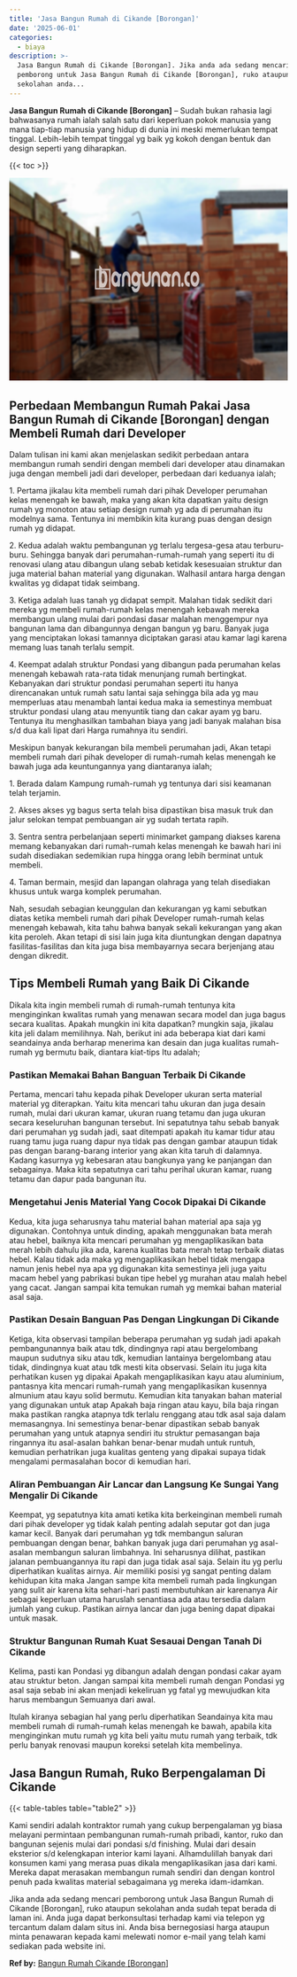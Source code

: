 ```yaml
---
title: 'Jasa Bangun Rumah di Cikande [Borongan]'
date: '2025-06-01'
categories:
  - biaya
description: >-
  Jasa Bangun Rumah di Cikande [Borongan]. Jika anda ada sedang mencari
  pemborong untuk Jasa Bangun Rumah di Cikande [Borongan], ruko ataupun
  sekolahan anda...
---
```


**Jasa Bangun Rumah di Cikande \[Borongan\]** – Sudah bukan rahasia lagi bahwasanya rumah ialah salah satu dari keperluan pokok manusia yang mana tiap-tiap manusia yang hidup di dunia ini meski memerlukan tempat tinggal. Lebih-lebih tempat tinggal yg baik yg kokoh dengan bentuk dan design seperti yang diharapkan.

{{< toc >}}

![Jasa Bangun Rumah di Cikande [Borongan]](/images/borong-bangunan-32.png)

## Perbedaan Membangun Rumah Pakai Jasa Bangun Rumah di Cikande \[Borongan\] dengan Membeli Rumah dari Developer

Dalam tulisan ini kami akan menjelaskan sedikit perbedaan antara membangun rumah sendiri dengan membeli dari developer atau dinamakan juga dengan membeli jadi dari developer, perbedaan dari keduanya ialah;

1\. Pertama jikalau kita membeli rumah dari pihak Developer perumahan kelas menengah ke bawah, maka yang akan kita dapatkan yaitu design rumah yg monoton atau setiap design rumah yg ada di perumahan itu modelnya sama. Tentunya ini membikin kita kurang puas dengan design rumah yg didapat.

2\. Kedua adalah waktu pembangunan yg terlalu tergesa-gesa atau terburu-buru. Sehingga banyak dari perumahan-rumah-rumah yang seperti itu di renovasi ulang atau dibangun ulang sebab ketidak kesesuaian struktur dan juga material bahan material yang digunakan. Walhasil antara harga dengan kwalitas yg didapat tidak seimbang.

3\. Ketiga adalah luas tanah yg didapat sempit. Malahan tidak sedikit dari mereka yg membeli rumah-rumah kelas menengah kebawah mereka membangun ulang mulai dari pondasi dasar malahan menggempur nya bangunan lama dan dibangunnya dengan bangun yg baru. Banyak juga yang menciptakan lokasi tamannya diciptakan garasi atau kamar lagi karena memang luas tanah terlalu sempit.

4\. Keempat adalah struktur Pondasi yang dibangun pada perumahan kelas menengah kebawah rata-rata tidak menunjang rumah bertingkat. Kebanyakan dari struktur pondasi perumahan seperti itu hanya direncanakan untuk rumah satu lantai saja sehingga bila ada yg mau memperluas atau menambah lantai kedua maka ia semestinya membuat struktur pondasi ulang atau menyuntik tiang dan cakar ayam yg baru. Tentunya itu menghasilkan tambahan biaya yang jadi banyak malahan bisa s/d dua kali lipat dari Harga rumahnya itu sendiri.

Meskipun banyak kekurangan bila membeli perumahan jadi, Akan tetapi membeli rumah dari pihak developer di rumah-rumah kelas menengah ke bawah juga ada keuntungannya yang diantaranya ialah;

1\. Berada dalam Kampung rumah-rumah yg tentunya dari sisi keamanan telah terjamin.

2\. Akses akses yg bagus serta telah bisa dipastikan bisa masuk truk dan jalur selokan tempat pembuangan air yg sudah tertata rapih.

3\. Sentra sentra perbelanjaan seperti minimarket gampang diakses karena memang kebanyakan dari rumah-rumah kelas menengah ke bawah hari ini sudah disediakan sedemikian rupa hingga orang lebih berminat untuk membeli.

4\. Taman bermain, mesjid dan lapangan olahraga yang telah disediakan khusus untuk warga komplek perumahan.

Nah, sesudah sebagian keunggulan dan kekurangan yg kami sebutkan diatas ketika membeli rumah dari pihak Developer rumah-rumah kelas menengah kebawah, kita tahu bahwa banyak sekali kekurangan yang akan kita peroleh. Akan tetapi di sisi lain juga kita diuntungkan dengan dapatnya fasilitas-fasilitas dan kita juga bisa membayarnya secara berjenjang atau dengan dikredit.

## Tips Membeli Rumah yang Baik Di Cikande

Dikala kita ingin membeli rumah di rumah-rumah tentunya kita menginginkan kwalitas rumah yang menawan secara model dan juga bagus secara kualitas. Apakah mungkin ini kita dapatkan? mungkin saja, jikalau kita jeli dalam memilihnya. Nah, berikut ini ada beberapa kiat dari kami seandainya anda berharap menerima kan desain dan juga kualitas rumah-rumah yg bermutu baik, diantara kiat-tips Itu adalah;

### Pastikan Memakai Bahan Banguan Terbaik Di Cikande

Pertama, mencari tahu kepada pihak Developer ukuran serta material material yg diterapkan. Yaitu kita mencari tahu ukuran dan juga desain rumah, mulai dari ukuran kamar, ukuran ruang tetamu dan juga ukuran secara keseluruhan bangunan tersebut. Ini sepatutnya tahu sebab banyak dari perumahan yg sudah jadi, saat ditempati apakah itu kamar tidur atau ruang tamu juga ruang dapur nya tidak pas dengan gambar ataupun tidak pas dengan barang-barang interior yang akan kita taruh di dalamnya. Kadang kasurnya yg kebesaran atau bangkunya yang ke panjangan dan sebagainya. Maka kita sepatutnya cari tahu perihal ukuran kamar, ruang tetamu dan dapur pada bangunan itu.

### Mengetahui Jenis Material Yang Cocok Dipakai Di Cikande

Kedua, kita juga seharusnya tahu material bahan material apa saja yg digunakan. Contohnya untuk dinding, apakah menggunakan bata merah atau hebel, baiknya kita mencari perumahan yg mengaplikasikan bata merah lebih dahulu jika ada, karena kualitas bata merah tetap terbaik diatas hebel. Kalau tidak ada maka yg mengaplikasikan hebel tidak mengapa namun jenis hebel nya apa yg digunakan kita semestinya jeli juga yaitu macam hebel yang pabrikasi bukan tipe hebel yg murahan atau malah hebel yang cacat. Jangan sampai kita temukan rumah yg memkai bahan material asal saja.

### Pastikan Desain Banguan Pas Dengan Lingkungan Di Cikande

Ketiga, kita observasi tampilan beberapa perumahan yg sudah jadi apakah pembangunannya baik atau tdk, dindingnya rapi atau bergelombang maupun sudutnya siku atau tdk, kemudian lantainya bergelombang atau tidak, dindingnya kuat atau tdk mesti kita observasi. Selain itu juga kita perhatikan kusen yg dipakai Apakah mengaplikasikan kayu atau aluminium, pantasnya kita mencari rumah-rumah yang mengaplikasikan kusennya almunium atau kayu solid bermutu. Kemudian kita tanyakan bahan material yang digunakan untuk atap Apakah baja ringan atau kayu, bila baja ringan maka pastikan rangka atapnya tdk terlalu renggang atau tdk asal saja dalam memasangnya. Ini semestinya benar-benar dipastikan sebab banyak perumahan yang untuk atapnya sendiri itu struktur pemasangan baja ringannya itu asal-asalan bahkan benar-benar mudah untuk runtuh, kemudian perhatrikan juga kualitas genteng yang dipakai supaya tidak mengalami permasalahan bocor di kemudian hari.

### Aliran Pembuangan Air Lancar dan Langsung Ke Sungai Yang Mengalir Di Cikande

Keempat, yg sepatutnya kita amati ketika kita berkeinginan membeli rumah dari pihak developer yg tidak kalah penting adalah seputar got dan juga kamar kecil. Banyak dari perumahan yg tdk membangun saluran pembuangan dengan benar, bahkan banyak juga dari perumahan yg asal-asalan membangun saluran limbahnya. Ini seharusnya dilihat, pastikan jalanan pembuangannya itu rapi dan juga tidak asal saja. Selain itu yg perlu diperhatikan kualitas airnya. Air memiliki posisi yg sangat penting dalam kehidupan kita maka Jangan sampe kita membeli rumah pada lingkungan yang sulit air karena kita sehari-hari pasti membutuhkan air karenanya Air sebagai keperluan utama haruslah senantiasa ada atau tersedia dalam jumlah yang cukup. Pastikan airnya lancar dan juga bening dapat dipakai untuk masak.

### Struktur Bangunan Rumah Kuat Sesauai Dengan Tanah Di Cikande

Kelima, pasti kan Pondasi yg dibangun adalah dengan pondasi cakar ayam atau struktur beton. Jangan sampai kita membeli rumah dengan Pondasi yg asal saja sebab ini akan menjadi kekeliruan yg fatal yg mewujudkan kita harus membangun Semuanya dari awal.

Itulah kiranya sebagian hal yang perlu diperhatikan Seandainya kita mau membeli rumah di rumah-rumah kelas menengah ke bawah, apabila kita menginginkan mutu rumah yg kita beli yaitu mutu rumah yang terbaik, tdk perlu banyak renovasi maupun koreksi setelah kita membelinya.

## Jasa Bangun Rumah, Ruko Berpengalaman Di Cikande

{{< table-tables table="table2" >}}

Kami sendiri adalah kontraktor rumah yang cukup berpengalaman yg biasa melayani permintaan pembangunan rumah-rumah pribadi, kantor, ruko dan bangunan sejenis mulai dari pondasi s/d finishing. Mulai dari desain eksterior s/d kelengkapan interior kami layani. Alhamdulillah banyak dari konsumen kami yang merasa puas dikala mengaplikasikan jasa dari kami. Mereka dapat merasakan membangun rumah sendiri dan dengan kontrol penuh pada kwalitas material sebagaimana yg mereka idam-idamkan.

Jika anda ada sedang mencari pemborong untuk Jasa Bangun Rumah di Cikande \[Borongan\], ruko ataupun sekolahan anda sudah tepat berada di laman ini. Anda juga dapat berkonsultasi terhadap kami via telepon yg tercantum dalam dalam situs ini. Anda bisa bernegosiasi harga ataupun minta penawaran kepada kami melewati nomor e-mail yang telah kami sediakan pada website ini.

**Ref by:** [Bangun Rumah Cikande [Borongan]](https://id.wikipedia.org/wiki/Bangun)
